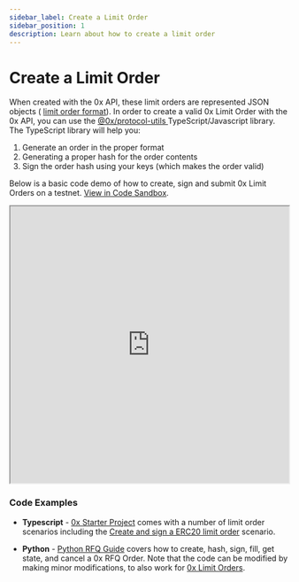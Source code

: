 ```yaml
---
sidebar_label: Create a Limit Order
sidebar_position: 1
description: Learn about how to create a limit order
---
```

# Create a Limit Order

When created with the 0x API, these limit orders are represented JSON objects ( [limit order format](https://protocol.0x.org/en/latest/basics/orders.html#limit-orders)). In order to create a valid 0x Limit Order with the 0x API, you can use the [@0x/protocol-utils ](https://github.com/0xProject/protocol/tree/development/packages/protocol-utils)TypeScript/Javascript library. The TypeScript library will help you:

1. Generate an order in the proper format
2. Generating a proper hash for the order contents
3. Sign the order hash using your keys (which makes the order valid)

Below is a basic code demo of how to create, sign and submit 0x Limit Orders on a testnet. [View in Code Sandbox](https://codesandbox.io/s/recursing-bell-ydbxb).

<div>
  <iframe src="https://codesandbox.io/embed/0x-v4-limit-order-example-ydbxb?fontsize=14&hidenavigation=1&theme=dark"
     title="0x-v4-limit-order-example"
     width="100%"
     height="500px"
     allow="accelerometer; ambient-light-sensor; camera; encrypted-media; geolocation; gyroscope; hid; microphone; midi; payment; usb; vr; xr-spatial-tracking"
     sandbox="allow-forms allow-modals allow-popups allow-presentation allow-same-origin allow-scripts"
   ></iframe>
</div>

### Code Examples

* **Typescript** - [ 0x Starter Project](https://github.com/0xProject/0x-starter-project) comes with a number of limit order scenarios including the [Create and sign a ERC20 limit order](https://github.com/0xProject/0x-starter-project/blob/master/src/scenarios/cancel\_pair\_limit\_orders.ts) scenario.

* **Python** - [Python RFQ Guide](https://gist.github.com/PirosB3/8141b51fbb307bca265866ef1cef564f) covers how to create, hash, sign, fill, get state, and cancel a 0x RFQ Order. Note that the code can be modified by making minor modifications, to also work for [0x Limit Orders](https://protocol.0x.org/en/latest/basics/orders.html#limit-orders).